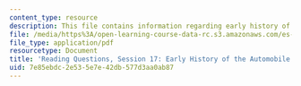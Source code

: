 ```yaml
---
content_type: resource
description: This file contains information regarding early history of the automobile.
file: /media/https%3A/open-learning-course-data-rc.s3.amazonaws.com/es-272-culture-tech-spring-2003/7e85ebdc2e535e7e42db577d3aa0ab87_MITES_272S03_q17.pdf
file_type: application/pdf
resourcetype: Document
title: 'Reading Questions, Session 17: Early History of the Automobile'
uid: 7e85ebdc-2e53-5e7e-42db-577d3aa0ab87
---
```

